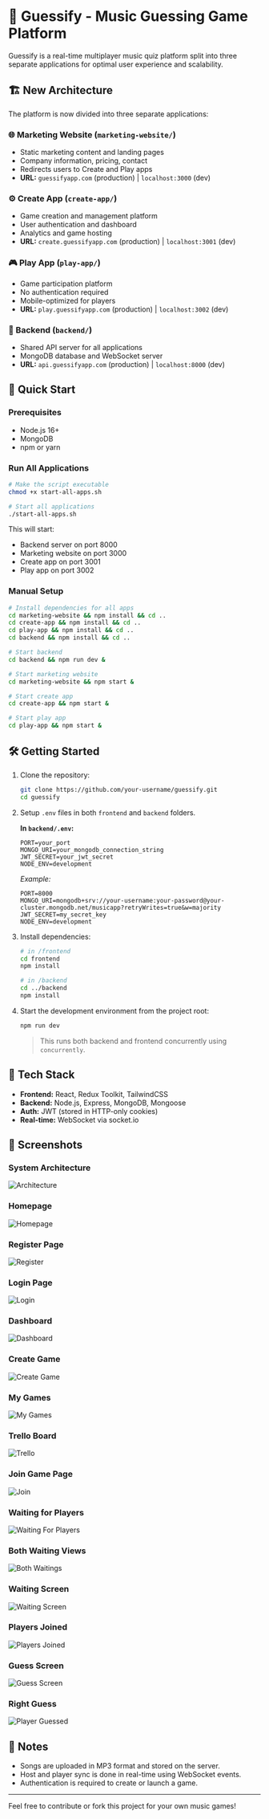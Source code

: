 # 🎵 Guessify - Music Guessing Game Platform

Guessify is a real-time multiplayer music quiz platform split into three separate applications for optimal user experience and scalability.

## 🏗️ New Architecture

The platform is now divided into three separate applications:

### 🌐 Marketing Website (`marketing-website/`)

- Static marketing content and landing pages
- Company information, pricing, contact
- Redirects users to Create and Play apps
- **URL:** `guessifyapp.com` (production) | `localhost:3000` (dev)

### ⚙️ Create App (`create-app/`)

- Game creation and management platform
- User authentication and dashboard
- Analytics and game hosting
- **URL:** `create.guessifyapp.com` (production) | `localhost:3001` (dev)

### 🎮 Play App (`play-app/`)

- Game participation platform
- No authentication required
- Mobile-optimized for players
- **URL:** `play.guessifyapp.com` (production) | `localhost:3002` (dev)

### 🔧 Backend (`backend/`)

- Shared API server for all applications
- MongoDB database and WebSocket server
- **URL:** `api.guessifyapp.com` (production) | `localhost:8000` (dev)

## 🚀 Quick Start

### Prerequisites

- Node.js 16+
- MongoDB
- npm or yarn

### Run All Applications

```bash
# Make the script executable
chmod +x start-all-apps.sh

# Start all applications
./start-all-apps.sh
```

This will start:

- Backend server on port 8000
- Marketing website on port 3000
- Create app on port 3001
- Play app on port 3002

### Manual Setup

```bash
# Install dependencies for all apps
cd marketing-website && npm install && cd ..
cd create-app && npm install && cd ..
cd play-app && npm install && cd ..
cd backend && npm install && cd ..

# Start backend
cd backend && npm run dev &

# Start marketing website
cd marketing-website && npm start &

# Start create app
cd create-app && npm start &

# Start play app
cd play-app && npm start &
```

## 🛠 Getting Started

1. Clone the repository:

   ```bash
   git clone https://github.com/your-username/guessify.git
   cd guessify
   ```

2. Setup `.env` files in both `frontend` and `backend` folders.

   **In `backend/.env`:**

   ```
   PORT=your_port
   MONGO_URI=your_mongodb_connection_string
   JWT_SECRET=your_jwt_secret
   NODE_ENV=development
   ```

   _Example:_

   ```
   PORT=8000
   MONGO_URI=mongodb+srv://your-username:your-password@your-cluster.mongodb.net/musicapp?retryWrites=true&w=majority
   JWT_SECRET=my_secret_key
   NODE_ENV=development
   ```

3. Install dependencies:

   ```bash
   # in /frontend
   cd frontend
   npm install

   # in /backend
   cd ../backend
   npm install
   ```

4. Start the development environment from the project root:

   ```bash
   npm run dev
   ```

   > This runs both backend and frontend concurrently using `concurrently`.

## 🧪 Tech Stack

- **Frontend:** React, Redux Toolkit, TailwindCSS
- **Backend:** Node.js, Express, MongoDB, Mongoose
- **Auth:** JWT (stored in HTTP-only cookies)
- **Real-time:** WebSocket via socket.io

## 📸 Screenshots

### System Architecture

![Architecture](./screenshots/architecture.png)

### Homepage

![Homepage](./screenshots/homepage.png)

### Register Page

![Register](./screenshots/register.png)

### Login Page

![Login](./screenshots/login.png)

### Dashboard

![Dashboard](./screenshots/dashboard.png)

### Create Game

![Create Game](./screenshots/crate.png)

### My Games

![My Games](./screenshots/mygames.png)

### Trello Board

![Trello](./screenshots/trello.png)

### Join Game Page

![Join](./screenshots/join.png)

### Waiting for Players

![Waiting For Players](./screenshots/waitingForPlayers.png)

### Both Waiting Views

![Both Waitings](./screenshots/bothwaitings.png)

### Waiting Screen

![Waiting Screen](./screenshots/waitingscreen.png)

### Players Joined

![Players Joined](./screenshots/playersJoined.png)

### Guess Screen

![Guess Screen](./screenshots/guessScreen.png)

### Right Guess

![Player Guessed](./screenshots/PlayerGuessed.png)

## 📌 Notes

- Songs are uploaded in MP3 format and stored on the server.
- Host and player sync is done in real-time using WebSocket events.
- Authentication is required to create or launch a game.

---

Feel free to contribute or fork this project for your own music games!
